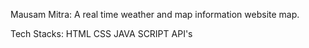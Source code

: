 Mausam Mitra: A real time weather and map information website map.

Tech Stacks:
HTML
CSS
JAVA SCRIPT
API's
